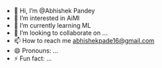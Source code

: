 - 👋 Hi, I’m @Abhishek Pandey 
- 👀 I’m interested in AiMl 
- 🌱 I’m currently learning ML
- 💞️ I’m looking to collaborate on ...
- 📫 How to reach me abhishekpade16@gmail.com
- 😄 Pronouns: ...
- ⚡ Fun fact: ...

<!---
Theabhishek80/Theabhishek80 is a ✨ special ✨ repository because its `README.md` (this file) appears on your GitHub profile.
You can click the Preview link to take a look at your changes.
--->
